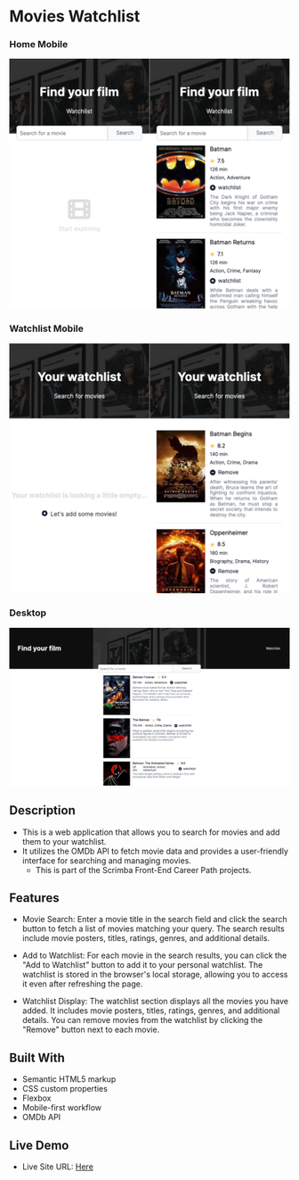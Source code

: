# Movies Watchlist



### Home Mobile
![image](screenshots/home.png)

### Watchlist Mobile
![image](screenshots/watchlist.png)

### Desktop
![image](screenshots/desktop.png)



## Description
+ This is a web application that allows you to search for movies and add them to your watchlist. 
+ It utilizes the OMDb API to fetch movie data and provides a user-friendly interface for searching and managing movies.
  + This is part of the Scrimba Front-End Career Path projects.

## Features
+ Movie Search: Enter a movie title in the search field and click the search button to fetch a list of movies matching your query. The search results include movie posters, titles, ratings, genres, and additional details.

+ Add to Watchlist: For each movie in the search results, you can click the "Add to Watchlist" button to add it to your personal watchlist. The watchlist is stored in the browser's local storage, allowing you to access it even after refreshing the page.

+ Watchlist Display: The watchlist section displays all the movies you have added. It includes movie posters, titles, ratings, genres, and additional details. You can remove movies from the watchlist by clicking the "Remove" button next to each movie.


## Built With

+ Semantic HTML5 markup
+ CSS custom properties
+ Flexbox
+ Mobile-first workflow
+ OMDb API


## Live Demo

- Live Site URL: [Here](https://hudamab95.github.io/Movies-watchlist/)
